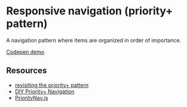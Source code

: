# Responsive navigation (priority+ pattern)

A navigation pattern where items are organized in order of importance.

[Codepen demo](https://codepen.io/jod/pen/xwjGYa)

## Resources

- [revisiting the priority+ pattern](http://bradfrost.com/blog/post/revisiting-the-priority-pattern/)
- [DIY Priority+ Navigation](https://css-tricks.com/diy-priority-plus-nav/)
- [PriorityNav.js](http://gijsroge.github.io/priority-nav.js/)